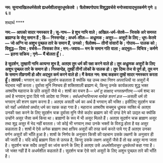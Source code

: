**नम: सुनाभाखिलधर्मसेतवे** **ह्यधर्मशीलासुरधूमकेतवे ।** **त्रैलोक्यगोपाय विशुद्धवर्चसे** **मनोजवायाद्भुतकर्मणे गृणे ॥ ६॥** 

शब्दार्थ **** 

**नम:—** **आपको सादर नमस्कार है** **; सु-नाभ—** **हे शुभ नाभि वाले** **; अखिल-धर्म-सेतवे—** **जिसके अरे समस्त ब्रह्माण्ड के सेतु समान हैं** **;** **हि—** **निस्सन्देह** **; अधर्म-शील—** **अधाॢमक** **; असुर—** **असुरों के लिए** **; धूम-केतवे—** **जो अग्नि या अशुभ पुच्छल तारे के समान हैं,** **उनको** **; त्रैलोक्य—** **तीनों संसारों के** **; गोपाय—** **पालक को** **; विशुद्ध—** **दिव्य** **; वर्चसे—** **जिसका तेज** **; मन:-जवाय—** **मन के समान गति** **वाला** **; अद्भुत—** **विचित्र** **; कर्मणे—** **इतना सक्रिय** **; गृणे—** **मैं बोलता हूँ।** **.** 

**हे सुदर्शन, तुश्हारी नाभि अत्यन्त शुभ है, अतएव तुम धर्म की रक्षा करने वाले हो। तुम अधाॢमक** **असुरों के लिए अशुभ पुच्छल तारे के समान हो। निस्सन्देह, तुश्हीं तीनों लोकों के पालक हो। तुम** **दिव्य तेज से पूर्ण हो, तुम मन के समान तीव्रगामी हो और अद्भुत कर्म करने वाले हो। मैं केवल** **नम: शब्द कहकर तुश्हें सादर नमस्कार करता हूँ।** **तात्पर्य :** भगवान् का चक्र सुदर्शन कहलाता है क्योंकि यह उच्च तथा निश्न अपराधियों या असुरों में भेदभाव नहीं करता। दुर्वासा मुनि निश्चय ही शक्तिशाली ब्राह्मण थे, किन्तु उनके कार्यकलाप शुद्ध भक्त अश्बरीष महाराज के प्रति असुरों जैसे थे। शाषों का वचन है— *धर्मं तु साक्षाद् भगवत्प्रणीतम्* —धर्म शब्द का अर्थ है भगवान् द्वारा दिये गये आदेश या नियम। *सर्वधर्मान्परित्यज्य मामेकं शरणं व्रज* —असली धर्म तो भगवान् की शरण ग्रहण करना है। अतएव असली धर्म का अर्थ है भगवान् की भक्ति। इसीलिए सुदर्शन चक्र को यहाँ *धर्मसेतवे* अर्थात् धर्म का रक्षक कहा गया है। महाराज अश्बरीष सचमुच धाॢमक व्यक्ति थे अतएव उनकी रक्षा करने के लिए सुदर्शन चक्र दुर्वासा मुनि जैसे कठोर ब्राह्मण को भी दण्ड देने को उद्यत था क्योंकि उन्होंने असुर जैसा कर्म किया था। ब्राह्मणों के रूप में भी असुर मिलते हैं। अतएव सुदर्शन चक्र ब्राह्मण असुर तथा शूद्र असुर में भेद नहीं बरतता। जो कोई भी भगवान् तथा उनके भक्तों के विरुद्ध होता है वह असुर कहलाता है। शाषों में ऐसे अनेक ब्राह्मण तथा क्षत्रिय असुरों की तरह कर्म करते पाये गए हैं अतएव उनका वर्णन असुरों की भाँति हुआ है। शाषों के निर्णय के अनुसार किसी की पहचान उसके लक्षणों के अनुसार ही की जाती है। यदि कोई ब्राह्मण पिता से उत्पन्न है, किन्तु उसके लक्षण असुरों जैसे हैं तो वह असुर माना जाता है। सुदर्शन चक्र सदैव असुरों का ध्वंस करने के लिए है अतएव उसे *अधर्मशीलासुर धूमकेतवे* कहा गया है। जो भक्त नहीं हैं वे अधर्मशील कहलाते हैं। सुदर्शन चक्र ऐसे सारे असुरों के लिए अशुभ पुच्छल तारे की भाँति है।  